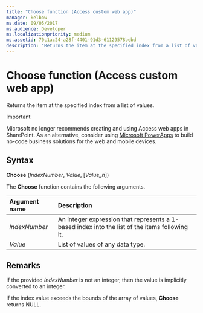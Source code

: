 ```yaml
---
title: "Choose function (Access custom web app)" 
manager: kelbow
ms.date: 09/05/2017
ms.audience: Developer
ms.localizationpriority: medium
ms.assetid: 70c1ac24-a28f-4401-91d3-61129578bebd
description: "Returns the item at the specified index from a list of values."
---
```


# Choose function (Access custom web app)

Returns the item at the specified index from a list of values.
  
> [!IMPORTANT]
> Microsoft no longer recommends creating and using Access web apps in SharePoint. As an alternative, consider using [Microsoft PowerApps](https://powerapps.microsoft.com/en-us/) to build no-code business solutions for the web and mobile devices. 
  
## Syntax

**Choose** (*IndexNumber*, *Value*, [*Value_n*]) 
  
The **Choose** function contains the following arguments. 
  
|**Argument name**|**Description**|
|:-----|:-----|
| *IndexNumber*  <br/> |An integer expression that represents a 1-based index into the list of the items following it.  <br/> |
| *Value*  <br/> |List of values of any data type.  <br/> |
   
## Remarks

If the provided  *IndexNumber*  is not an integer, then the value is implicitly converted to an integer. 
  
If the index value exceeds the bounds of the array of values, **Choose** returns NULL. 
  

